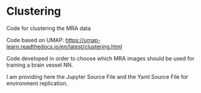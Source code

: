 # Clustering
Code for clustering the MRA data

Code based on UMAP:
https://umap-learn.readthedocs.io/en/latest/clustering.html

Code developed in order to choose which MRA images should be used for training a brain vessel NN.

I am providing here the Jupyter Source File and the Yaml Source File for environment replication.
